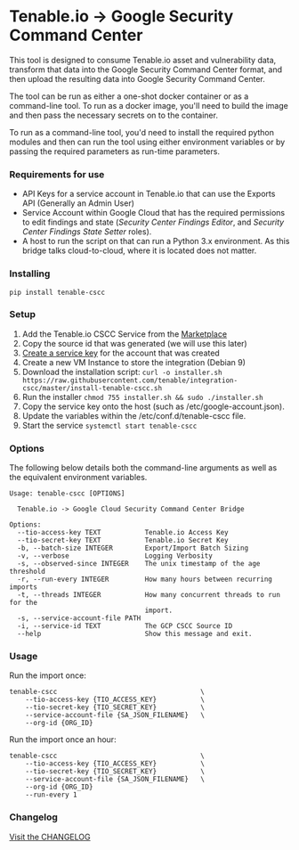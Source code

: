 # Tenable.io -> Google Security Command Center

This tool is designed to consume Tenable.io asset and vulnerability data,
transform that data into the Google Security Command Center format, and then 
upload the resulting data into Google Security Command Center.

The tool can be run as either a one-shot docker container or as a command-line
tool.  To run as a docker image, you'll need to build the image and then pass
the necessary secrets on to the container.

To run as a command-line tool, you'd need to install the required python modules
and then can run the tool using either environment variables or by passing the
required parameters as run-time parameters.

### Requirements for use

* API Keys for a service account in Tenable.io that can use the Exports API
  (Generally an Admin User)
* Service Account within Google Cloud that has the required permissions to
  edit findings and state (_Security Center Findings Editor_, and 
  _Security Center Findings State Setter_ roles).
* A host to run the script on that can run a Python 3.x environment.  As this
  bridge talks cloud-to-cloud, where it is located does not matter.


### Installing
```shell
pip install tenable-cscc
```

### Setup

1. Add the Tenable.io CSCC Service from the [Marketplace][marketplace]
2. Copy the source id that was generated (we will use this later)
3. [Create a service key][create_key] for the account that was created
4. Create a new VM Instance to store the integration (Debian 9)
5. Download the installation script: `curl -o installer.sh https://raw.githubusercontent.com/tenable/integration-cscc/master/install-tenable-cscc.sh`
6. Run the installer `chmod 755 installer.sh && sudo ./installer.sh`
7. Copy the service key onto the host (such as /etc/google-account.json).
8. Update the variables within the /etc/conf.d/tenable-cscc file.
9. Start the service `systemctl start tenable-cscc`

### Options
The following below details both the command-line arguments as well as the 
equivalent environment variables.

```
Usage: tenable-cscc [OPTIONS]

  Tenable.io -> Google Cloud Security Command Center Bridge

Options:
  --tio-access-key TEXT           Tenable.io Access Key
  --tio-secret-key TEXT           Tenable.io Secret Key
  -b, --batch-size INTEGER        Export/Import Batch Sizing
  -v, --verbose                   Logging Verbosity
  -s, --observed-since INTEGER    The unix timestamp of the age threshold
  -r, --run-every INTEGER         How many hours between recurring imports
  -t, --threads INTEGER           How many concurrent threads to run for the
                                  import.
  -s, --service-account-file PATH
  -i, --service-id TEXT           The GCP CSCC Source ID
  --help                          Show this message and exit.
```

### Usage

Run the import once:

```
tenable-cscc                                    \
    --tio-access-key {TIO_ACCESS_KEY}           \
    --tio-secret-key {TIO_SECRET_KEY}           \
    --service-account-file {SA_JSON_FILENAME}   \
    --org-id {ORG_ID}
```

Run the import once an hour:

```
tenable-cscc                                    \
    --tio-access-key {TIO_ACCESS_KEY}           \
    --tio-secret-key {TIO_SECRET_KEY}           \
    --service-account-file {SA_JSON_FILENAME}   \
    --org-id {ORG_ID}
    --run-every 1
```

### Changelog
[Visit the CHANGELOG](CHANGELOG.md)

[marketplace]: https://console.cloud.google.com/security/command-center/dashboard?authuser=2&organizationId=981834921564&orgonly=true&supportedpurview=organizationId&subtask=browse&filter=category:security-command-center-services&subtaskIndex=1
[create_key]: https://cloud.google.com/iam/docs/creating-managing-service-account-keys
